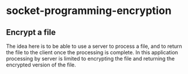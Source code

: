 # socket-programming-encryption
## Encrypt a file
The idea here is to be able to use a server to process a file, and to return the file to the client once the
processing is complete. In this application processing by server is limited to encrypting the file and returning
the encrypted version of the file.
